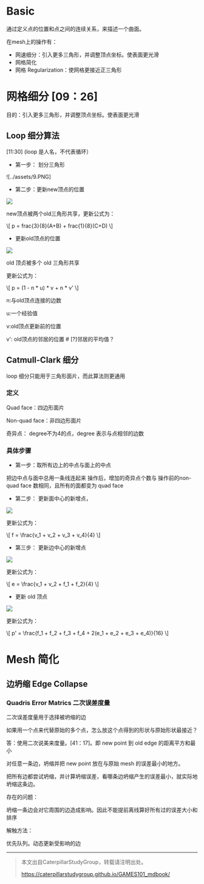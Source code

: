 # Basic

通过定义点的位置和点之间的连续关系，来描述一个曲面。

在mesh上的操作有：  
- 网速细分：引入更多三角形，并调整顶点坐标。使表面更光滑
- 网格简化
- 网格 Regularization：使网格更接近正三角形

# 网格细分 [09：26]

目的：引入更多三角形，并调整顶点坐标。使表面更光滑

## Loop 细分算法

[11:30] (loop 是人名，不代表循环）

- 第一步： 划分三角形

![../assets/9.PNG]

- 第二步：更新new顶点的位置

![](../assets/10.PNG)

new顶点被两个old三角形共享，更新公式为：

\\[
p = frac{3}{8}(A+B) + frac{1}{8}(C+D)
\\]

- 更新old顶点的位置

![](../assets/11.PNG)

old 顶贞被多个 old 三角形共享

更新公式为：  

\\[
p = (1 - n * u) * v + n * v'
\\]


n:与old顶点连接的边数

u:一个经验值

v:old顶点更新前的位置

v': old顶点的邻居的位置 # [?]邻居的平均值？

## Catmull-Clark 细分

loop 细分只能用于三角形面片，而此算法则更通用

### 定义

Quad face：四边形面片

Non-quad face：非四边形面片

奇异点： degree不为4的点，degree 表示与点相邻的边数

### 具体步骤

- 第一步：取所有边上的中点与面上的中点

把边中点与面中总用一条线连起来
操作后，增加的奇异点个数与 操作前的non-quad face 数相同，且所有的面都变为 quad face

- 第二步： 更新面中心的新增点，

![](../assets/12.PNG)

更新公式为：

\\[
f = \frac{v_1 + v_2 + v_3 + v_4}{4}
\\]

- 第三步： 更新边中心的新增点

![](../assets/13.PNG)

更新公式为：

\\[
e = \frac{v_1 + v_2 + f_1 + f_2}{4}
\\]

- 更新 old 顶点

![](../assets/14.PNG)

更新公式为：

\\[
p' = \frac{f_1 + f_2 + f_3 + f_4 + 2(e_1 + e_2 + e_3 + e_4)}{16}
\\]


# Mesh 简化

## 边坍缩 Edge Collapse

### Quadris Error Matrics 二次误差度量

二次误差度量用于选择被坍缩的边

如果用一个点来代替原始的多个点，怎么放这个点得到的形状与原始形状最接近？

答：使用二次说美来度量。[41：17]。即 new point 到 old edge 的距离平方和最小

对任意一条边，坍缩并把 new point 放在与原始 mesh 的误­差最小的地方。 

把所有边都尝试坍缩，并计算坍缩误差，看哪条边坍缩产生的误差最小，就实际地坍缩这条边。

存在的问题：

坍缩一条边会对它周围的边造成影响。因此不能提前离线算好所有过的误差大小和排序

解触方法：

优先队列。动态更新受影响的边


----------------------------
> 本文出自CaterpillarStudyGroup，转载请注明出处。
>
> https://caterpillarstudygroup.github.io/GAMES101_mdbook/